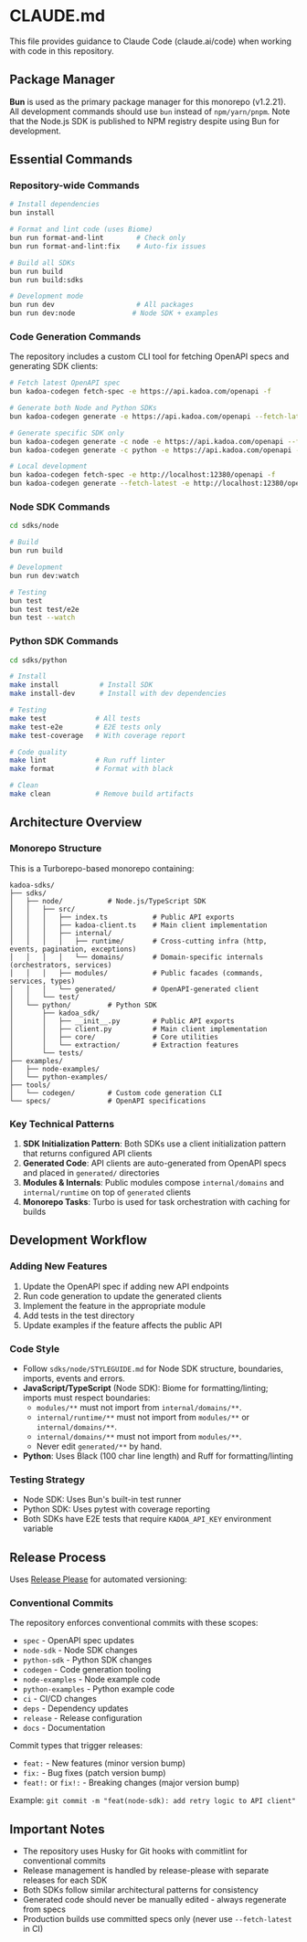 # CLAUDE.md

This file provides guidance to Claude Code (claude.ai/code) when working with code in this repository.

## Package Manager

**Bun** is used as the primary package manager for this monorepo (v1.2.21). All development commands should use `bun` instead of `npm/yarn/pnpm`. Note that the Node.js SDK is published to NPM registry despite using Bun for development.

## Essential Commands

### Repository-wide Commands

```bash
# Install dependencies
bun install

# Format and lint code (uses Biome)
bun run format-and-lint        # Check only
bun run format-and-lint:fix    # Auto-fix issues

# Build all SDKs
bun run build
bun run build:sdks

# Development mode
bun run dev                    # All packages
bun run dev:node              # Node SDK + examples
```

### Code Generation Commands

The repository includes a custom CLI tool for fetching OpenAPI specs and generating SDK clients:

```bash
# Fetch latest OpenAPI spec
bun kadoa-codegen fetch-spec -e https://api.kadoa.com/openapi -f

# Generate both Node and Python SDKs
bun kadoa-codegen generate -e https://api.kadoa.com/openapi --fetch-latest -f

# Generate specific SDK only
bun kadoa-codegen generate -c node -e https://api.kadoa.com/openapi --fetch-latest -f
bun kadoa-codegen generate -c python -e https://api.kadoa.com/openapi --fetch-latest -f

# Local development
bun kadoa-codegen fetch-spec -e http://localhost:12380/openapi -f
bun kadoa-codegen generate --fetch-latest -e http://localhost:12380/openapi -f
```

### Node SDK Commands

```bash
cd sdks/node

# Build
bun run build

# Development
bun run dev:watch

# Testing
bun test
bun test test/e2e
bun test --watch
```

### Python SDK Commands

```bash
cd sdks/python

# Install
make install          # Install SDK
make install-dev      # Install with dev dependencies

# Testing
make test            # All tests
make test-e2e        # E2E tests only
make test-coverage   # With coverage report

# Code quality
make lint            # Run ruff linter
make format          # Format with black

# Clean
make clean           # Remove build artifacts
```

## Architecture Overview

### Monorepo Structure

This is a Turborepo-based monorepo containing:

```
kadoa-sdks/
├── sdks/
│   ├── node/           # Node.js/TypeScript SDK
│   │   ├── src/
│   │   │   ├── index.ts           # Public API exports
│   │   │   ├── kadoa-client.ts    # Main client implementation
│   │   │   ├── internal/
│   │   │   │   ├── runtime/       # Cross-cutting infra (http, events, pagination, exceptions)
│   │   │   │   └── domains/       # Domain-specific internals (orchestrators, services)
│   │   │   ├── modules/           # Public facades (commands, services, types)
│   │   │   └── generated/         # OpenAPI-generated client
│   │   └── test/
│   └── python/         # Python SDK
│       ├── kadoa_sdk/
│       │   ├── __init__.py        # Public API exports
│       │   ├── client.py          # Main client implementation
│       │   ├── core/              # Core utilities
│       │   └── extraction/        # Extraction features
│       └── tests/
├── examples/
│   ├── node-examples/
│   └── python-examples/
├── tools/
│   └── codegen/        # Custom code generation CLI
└── specs/              # OpenAPI specifications
```

### Key Technical Patterns

1. **SDK Initialization Pattern**: Both SDKs use a client initialization pattern that returns configured API clients
2. **Generated Code**: API clients are auto-generated from OpenAPI specs and placed in `generated/` directories
3. **Modules & Internals**: Public modules compose `internal/domains` and `internal/runtime` on top of `generated` clients
4. **Monorepo Tasks**: Turbo is used for task orchestration with caching for builds

## Development Workflow

### Adding New Features

1. Update the OpenAPI spec if adding new API endpoints
2. Run code generation to update the generated clients
3. Implement the feature in the appropriate module
4. Add tests in the test directory
5. Update examples if the feature affects the public API

### Code Style

- Follow `sdks/node/STYLEGUIDE.md` for Node SDK structure, boundaries, imports, events and errors.
- **JavaScript/TypeScript** (Node SDK): Biome for formatting/linting; imports must respect boundaries:
  - `modules/**` must not import from `internal/domains/**`.
  - `internal/runtime/**` must not import from `modules/**` or `internal/domains/**`.
  - `internal/domains/**` must not import from `modules/**`.
  - Never edit `generated/**` by hand.
- **Python**: Uses Black (100 char line length) and Ruff for formatting/linting

### Testing Strategy

- Node SDK: Uses Bun's built-in test runner
- Python SDK: Uses pytest with coverage reporting
- Both SDKs have E2E tests that require `KADOA_API_KEY` environment variable

## Release Process

Uses [Release Please](https://github.com/googleapis/release-please) for automated versioning:

### Conventional Commits

The repository enforces conventional commits with these scopes:
- `spec` - OpenAPI spec updates
- `node-sdk` - Node SDK changes
- `python-sdk` - Python SDK changes
- `codegen` - Code generation tooling
- `node-examples` - Node example code
- `python-examples` - Python example code
- `ci` - CI/CD changes
- `deps` - Dependency updates
- `release` - Release configuration
- `docs` - Documentation

Commit types that trigger releases:
- `feat:` - New features (minor version bump)
- `fix:` - Bug fixes (patch version bump)
- `feat!:` or `fix!:` - Breaking changes (major version bump)

Example: `git commit -m "feat(node-sdk): add retry logic to API client"`

## Important Notes

- The repository uses Husky for Git hooks with commitlint for conventional commits
- Release management is handled by release-please with separate releases for each SDK
- Both SDKs follow similar architectural patterns for consistency
- Generated code should never be manually edited - always regenerate from specs
- Production builds use committed specs only (never use `--fetch-latest` in CI)